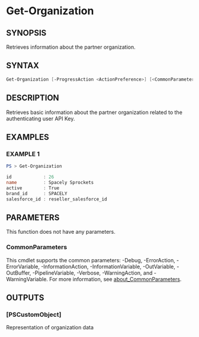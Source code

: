 # Get-Organization

## SYNOPSIS
Retrieves information about the partner organization.

## SYNTAX

```PowerShell
Get-Organization [-ProgressAction <ActionPreference>] [<CommonParameters>]
```

## DESCRIPTION
Retrieves basic information about the partner organization related to the authenticating
user API Key.

## EXAMPLES

### EXAMPLE 1
```PowerShell
PS > Get-Organization

id            : 26
name          : Spacely Sprockets
active        : True
brand_id      : SPACELY
salesforce_id : reseller_salesforce_id
```
## PARAMETERS

This function does not have any parameters.

### CommonParameters
This cmdlet supports the common parameters: -Debug, -ErrorAction, -ErrorVariable, -InformationAction, -InformationVariable, -OutVariable, -OutBuffer, -PipelineVariable, -Verbose, -WarningAction, and -WarningVariable. For more information, see [about_CommonParameters](http://go.microsoft.com/fwlink/?LinkID=113216).

## OUTPUTS

### [PSCustomObject]
Representation of organization data